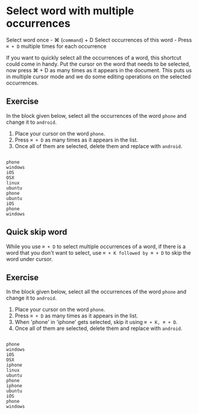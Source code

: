 Select word with multiple occurrences
======================================

Select word once - ⌘ (`command`) + D
Select occurrences of this word - Press `⌘ + D` multiple times for each
occurrence

If you want to quickly select all the occurrences of a word, this shortcut
could come in handy. Put the cursor on the word that needs to be selected,
now press ⌘ + D as many times as it appears in the document. This puts us
in multiple cursor mode and we do some editing operations on the selected
occurrences.

Exercise
---------

In the block given below, select all the occurrences of the word `phone`
and change it to `android`. 

1. Place your cursor on the word `phone`.
2. Press `⌘ + D` as many times as it appears in the list.
3. Once all of them are selected, delete them and replace with `android`.

```

phone
windows
iOS
OSX
linux
ubuntu
phone
ubuntu
iOS
phone
windows

```

Quick skip word
----------------

While you use `⌘ + D` to select multiple occurrences of a word, if there is a
word that you don't want to select, use `⌘ + K followed by ⌘ + D` to skip the
word under cursor.

Exercise
---------

In the block given below, select all the occurrences of the word `phone`
and change it to `android`. 

1. Place your cursor on the word `phone`.
2. Press `⌘ + D` as many times as it appears in the list.
3. When 'phone' in 'iphone' gets selected, skip it using `⌘ + K, ⌘ + D`.
4. Once all of them are selected, delete them and replace with `android`.

```

phone
windows
iOS
OSX
iphone
linux
ubuntu
phone
iphone
ubuntu
iOS
phone
windows

```